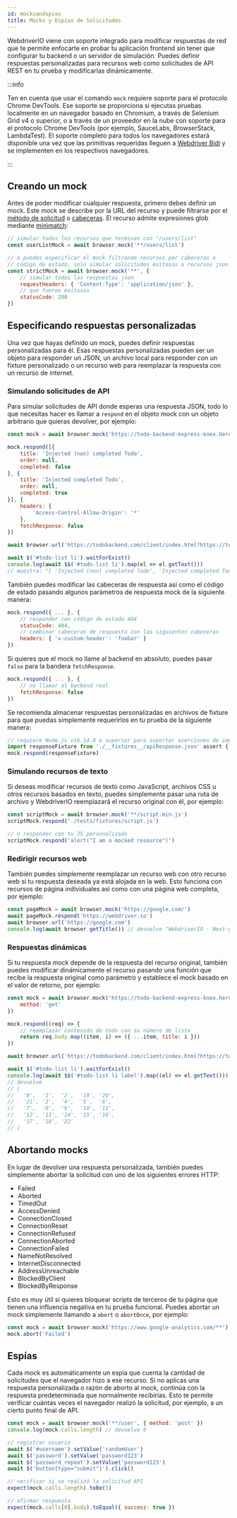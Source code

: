 ```yaml
---
id: mocksandspies
title: Mocks y Espías de Solicitudes
---
```


WebdriverIO viene con soporte integrado para modificar respuestas de red que te permite enfocarte en probar tu aplicación frontend sin tener que configurar tu backend o un servidor de simulación. Puedes definir respuestas personalizadas para recursos web como solicitudes de API REST en tu prueba y modificarlas dinámicamente.

:::info

Ten en cuenta que usar el comando `mock` requiere soporte para el protocolo Chrome DevTools. Ese soporte se proporciona si ejecutas pruebas localmente en un navegador basado en Chromium, a través de Selenium Grid v4 o superior, o a través de un proveedor en la nube con soporte para el protocolo Chrome DevTools (por ejemplo, SauceLabs, BrowserStack, LambdaTest). El soporte completo para todos los navegadores estará disponible una vez que las primitivas requeridas lleguen a [Webdriver Bidi](https://wpt.fyi/results/webdriver/tests/bidi/network?label=experimental&label=master&aligned) y se implementen en los respectivos navegadores.

:::

## Creando un mock

Antes de poder modificar cualquier respuesta, primero debes definir un mock. Este mock se describe por la URL del recurso y puede filtrarse por el [método de solicitud](https://developer.mozilla.org/en-US/docs/Web/HTTP/Methods) o [cabeceras](https://developer.mozilla.org/en-US/docs/Web/HTTP/Headers). El recurso admite expresiones glob mediante [minimatch](https://www.npmjs.com/package/minimatch):

```js
// simular todos los recursos que terminan con "/users/list"
const userListMock = await browser.mock('**/users/list')

// o puedes especificar el mock filtrando recursos por cabeceras o
// código de estado, solo simular solicitudes exitosas a recursos json
const strictMock = await browser.mock('**', {
    // simular todas las respuestas json
    requestHeaders: { 'Content-Type': 'application/json' },
    // que fueron exitosas
    statusCode: 200
})
```

## Especificando respuestas personalizadas

Una vez que hayas definido un mock, puedes definir respuestas personalizadas para él. Esas respuestas personalizadas pueden ser un objeto para responder un JSON, un archivo local para responder con un fixture personalizado o un recurso web para reemplazar la respuesta con un recurso de internet.

### Simulando solicitudes de API

Para simular solicitudes de API donde esperas una respuesta JSON, todo lo que necesitas hacer es llamar a `respond` en el objeto mock con un objeto arbitrario que quieras devolver, por ejemplo:

```js
const mock = await browser.mock('https://todo-backend-express-knex.herokuapp.com/')

mock.respond([{
    title: 'Injected (non) completed Todo',
    order: null,
    completed: false
}, {
    title: 'Injected completed Todo',
    order: null,
    completed: true
}], {
    headers: {
        'Access-Control-Allow-Origin': '*'
    },
    fetchResponse: false
})

await browser.url('https://todobackend.com/client/index.html?https://todo-backend-express-knex.herokuapp.com/')

await $('#todo-list li').waitForExist()
console.log(await $$('#todo-list li').map(el => el.getText()))
// muestra: "[ 'Injected (non) completed Todo', 'Injected completed Todo' ]"
```

También puedes modificar las cabeceras de respuesta así como el código de estado pasando algunos parámetros de respuesta mock de la siguiente manera:

```js
mock.respond({ ... }, {
    // responder con código de estado 404
    statusCode: 404,
    // combinar cabeceras de respuesta con las siguientes cabeceras
    headers: { 'x-custom-header': 'foobar' }
})
```

Si quieres que el mock no llame al backend en absoluto, puedes pasar `false` para la bandera `fetchResponse`.

```js
mock.respond({ ... }, {
    // no llamar al backend real
    fetchResponse: false
})
```

Se recomienda almacenar respuestas personalizadas en archivos de fixture para que puedas simplemente requerirlos en tu prueba de la siguiente manera:

```js
// requiere Node.js v16.14.0 o superior para soportar aserciones de importación JSON
import responseFixture from './__fixtures__/apiResponse.json' assert { type: 'json' }
mock.respond(responseFixture)
```

### Simulando recursos de texto

Si deseas modificar recursos de texto como JavaScript, archivos CSS u otros recursos basados en texto, puedes simplemente pasar una ruta de archivo y WebdriverIO reemplazará el recurso original con él, por ejemplo:

```js
const scriptMock = await browser.mock('**/script.min.js')
scriptMock.respond('./tests/fixtures/script.js')

// o responder con tu JS personalizado
scriptMock.respond('alert("I am a mocked resource")')
```

### Redirigir recursos web

También puedes simplemente reemplazar un recurso web con otro recurso web si tu respuesta deseada ya está alojada en la web. Esto funciona con recursos de página individuales así como con una página web completa, por ejemplo:

```js
const pageMock = await browser.mock('https://google.com/')
await pageMock.respond('https://webdriver.io')
await browser.url('https://google.com')
console.log(await browser.getTitle()) // devuelve "WebdriverIO · Next-gen browser and mobile automation test framework for Node.js"
```

### Respuestas dinámicas

Si tu respuesta mock depende de la respuesta del recurso original, también puedes modificar dinámicamente el recurso pasando una función que recibe la respuesta original como parámetro y establece el mock basado en el valor de retorno, por ejemplo:

```js
const mock = await browser.mock('https://todo-backend-express-knex.herokuapp.com/', {
    method: 'get'
})

mock.respond((req) => {
    // reemplazar contenido de todo con su número de lista
    return req.body.map((item, i) => ({ ...item, title: i }))
})

await browser.url('https://todobackend.com/client/index.html?https://todo-backend-express-knex.herokuapp.com/')

await $('#todo-list li').waitForExist()
console.log(await $$('#todo-list li label').map((el) => el.getText()))
// devuelve
// [
//   '0',  '1',  '2',  '19', '20',
//   '21', '3',  '4',  '5',  '6',
//   '7',  '8',  '9',  '10', '11',
//   '12', '13', '14', '15', '16',
//   '17', '18', '22'
// ]
```

## Abortando mocks

En lugar de devolver una respuesta personalizada, también puedes simplemente abortar la solicitud con uno de los siguientes errores HTTP:

- Failed
- Aborted
- TimedOut
- AccessDenied
- ConnectionClosed
- ConnectionReset
- ConnectionRefused
- ConnectionAborted
- ConnectionFailed
- NameNotResolved
- InternetDisconnected
- AddressUnreachable
- BlockedByClient
- BlockedByResponse

Esto es muy útil si quieres bloquear scripts de terceros de tu página que tienen una influencia negativa en tu prueba funcional. Puedes abortar un mock simplemente llamando a `abort` o `abortOnce`, por ejemplo:

```js
const mock = await browser.mock('https://www.google-analytics.com/**')
mock.abort('Failed')
```

## Espías

Cada mock es automáticamente un espía que cuenta la cantidad de solicitudes que el navegador hizo a ese recurso. Si no aplicas una respuesta personalizada o razón de aborto al mock, continúa con la respuesta predeterminada que normalmente recibirías. Esto te permite verificar cuántas veces el navegador realizó la solicitud, por ejemplo, a un cierto punto final de API.

```js
const mock = await browser.mock('**/user', { method: 'post' })
console.log(mock.calls.length) // devuelve 0

// registrar usuario
await $('#username').setValue('randomUser')
await $('password').setValue('password123')
await $('password_repeat').setValue('password123')
await $('button[type="submit"]').click()

// verificar si se realizó la solicitud API
expect(mock.calls.length).toBe(1)

// afirmar respuesta
expect(mock.calls[0].body).toEqual({ success: true })
```